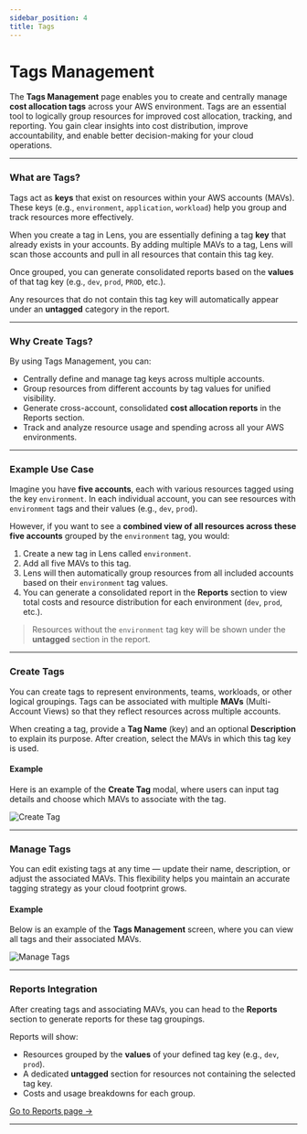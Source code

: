 ```yaml
---
sidebar_position: 4
title: Tags
---
```


# Tags Management

The **Tags Management** page enables you to create and centrally manage **cost allocation tags** across your AWS environment. Tags are an essential tool to logically group resources for improved cost allocation, tracking, and reporting. You gain clear insights into cost distribution, improve accountability, and enable better decision-making for your cloud operations.

---

### What are Tags?

Tags act as **keys** that exist on resources within your AWS accounts (MAVs). These keys (e.g., `environment`, `application`, `workload`) help you group and track resources more effectively.  

When you create a tag in Lens, you are essentially defining a tag **key** that already exists in your accounts. By adding multiple MAVs to a tag, Lens will scan those accounts and pull in all resources that contain this tag key.  

Once grouped, you can generate consolidated reports based on the **values** of that tag key (e.g., `dev`, `prod`, `PROD`, etc.).  

Any resources that do not contain this tag key will automatically appear under an **untagged** category in the report.

---

### Why Create Tags?

By using Tags Management, you can:

- Centrally define and manage tag keys across multiple accounts.
- Group resources from different accounts by tag values for unified visibility.
- Generate cross-account, consolidated **cost allocation reports** in the Reports section.
- Track and analyze resource usage and spending across all your AWS environments.

---

### Example Use Case

Imagine you have **five accounts**, each with various resources tagged using the key `environment`. In each individual account, you can see resources with `environment` tags and their values (e.g., `dev`, `prod`).  

However, if you want to see a **combined view of all resources across these five accounts** grouped by the `environment` tag, you would:

1. Create a new tag in Lens called `environment`.
2. Add all five MAVs to this tag.
3. Lens will then automatically group resources from all included accounts based on their `environment` tag values.
4. You can generate a consolidated report in the **Reports** section to view total costs and resource distribution for each environment (`dev`, `prod`, etc.).

> Resources without the `environment` tag key will be shown under the **untagged** section in the report.

---

### Create Tags

You can create tags to represent environments, teams, workloads, or other logical groupings. Tags can be associated with multiple **MAVs** (Multi-Account Views) so that they reflect resources across multiple accounts.

When creating a tag, provide a **Tag Name** (key) and an optional **Description** to explain its purpose. After creation, select the MAVs in which this tag key is used.

#### Example

Here is an example of the **Create Tag** modal, where users can input tag details and choose which MAVs to associate with the tag.

<div style={{ textAlign: 'center' }}>
  <img src="/img/preferences/tag-cr.png" alt="Create Tag" />
</div>

---

### Manage Tags

You can edit existing tags at any time — update their name, description, or adjust the associated MAVs. This flexibility helps you maintain an accurate tagging strategy as your cloud footprint grows.

#### Example

Below is an example of the **Tags Management** screen, where you can view all tags and their associated MAVs.

<div style={{ textAlign: 'center' }}>
  <img src="/img/preferences/tag-1.png" alt="Manage Tags" />
</div>

---

### Reports Integration

After creating tags and associating MAVs, you can head to the **Reports** section to generate reports for these tag groupings.  

Reports will show:

- Resources grouped by the **values** of your defined tag key (e.g., `dev`, `prod`).
- A dedicated **untagged** section for resources not containing the selected tag key.
- Costs and usage breakdowns for each group.

[Go to Reports page →](../reports)

---
